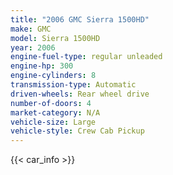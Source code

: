 ```yaml
---
title: "2006 GMC Sierra 1500HD"
make: GMC
model: Sierra 1500HD
year: 2006
engine-fuel-type: regular unleaded
engine-hp: 300
engine-cylinders: 8
transmission-type: Automatic
driven-wheels: Rear wheel drive
number-of-doors: 4
market-category: N/A
vehicle-size: Large
vehicle-style: Crew Cab Pickup
---
```


{{< car_info >}}
